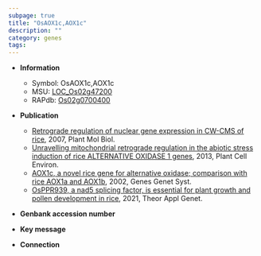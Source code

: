```yaml
---
subpage: true
title: "OsAOX1c,AOX1c"
description: ""
category: genes
tags: 
---
```


* **Information**  
    + Symbol: OsAOX1c,AOX1c  
    + MSU: [LOC_Os02g47200](http://rice.plantbiology.msu.edu/cgi-bin/ORF_infopage.cgi?orf=LOC_Os02g47200)  
    + RAPdb: [Os02g0700400](http://rapdb.dna.affrc.go.jp/viewer/gbrowse_details/irgsp1?name=Os02g0700400)  

* **Publication**  
    + [Retrograde regulation of nuclear gene expression in CW-CMS of rice](http://www.ncbi.nlm.nih.gov/pubmed?term=Retrograde+regulation+of+nuclear+gene+expression+in+CW-CMS+of+rice%5BTitle%5D), 2007, Plant Mol Biol.
    + [Unravelling mitochondrial retrograde regulation in the abiotic stress induction of rice ALTERNATIVE OXIDASE 1 genes](http://www.ncbi.nlm.nih.gov/pubmed?term=Unravelling+mitochondrial+retrograde+regulation+in+the+abiotic+stress+induction+of+rice+ALTERNATIVE+OXIDASE+1+genes%5BTitle%5D), 2013, Plant Cell Environ.
    + [AOX1c, a novel rice gene for alternative oxidase; comparison with rice AOX1a and AOX1b](http://www.ncbi.nlm.nih.gov/pubmed?term=AOX1c,+a+novel+rice+gene+for+alternative+oxidase;+comparison+with+rice+AOX1a+and+AOX1b%5BTitle%5D), 2002, Genes Genet Syst.
    + [OsPPR939, a nad5 splicing factor, is essential for plant growth and pollen development in rice](http://www.ncbi.nlm.nih.gov/pubmed?term=OsPPR939,+a+nad5+splicing+factor,+is+essential+for+plant+growth+and+pollen+development+in+rice%5BTitle%5D), 2021, Theor Appl Genet.

* **Genbank accession number**  

* **Key message**  

* **Connection**  



